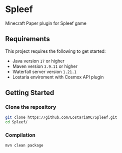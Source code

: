 # Spleef
Minecraft Paper plugin for Spleef game

## Requirements
This project requires the following to get started:
- Java version `17` or higher
- Maven version `3.9.11` or higher
- Waterfall server version `1.21.1`
- Lostaria enviroment with Cosmox API plugin

## Getting Started

### Clone the repository
```bash
git clone https://github.com/LostariaMC/Spleef.git
cd Spleef/
```

### Compilation
```bash
mvn clean package
```